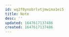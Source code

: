 ```yaml
---
id: wq2f0ynobrlvtjmwima1ei5
title: Note
desc: ''
updated: 1647617137486
created: 1647617137486
---
```



